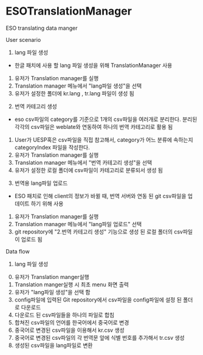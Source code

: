 # ESOTranslationManager
ESO translating data manger

User scenario
1. lang 파일 생성 
- 한글 패치에 사용 할 lang 파일 생성을 위해 TranslationManager 사용
1) 유저가 Translation manager를 실행
2) Translation manager 메뉴에서 "lang파일 생성"을 선택
3) 유저가 설정한 폴더에 kr.lang , tr.lang 파일이 생성 됨


2. 번역 카테고리 생성
- eso csv파일의 category를 기준으로 1개의 csv파일을 여러개로 분리한다. 분리된 각각의 csv파일은 weblate와 연동하여 하나의 번역 카테고리로 활용 됨
1) User가 UESP혹은 csv파일을 직접 참고해서, category가 어느 분류에 속하는지 categoryIndex 파일을 작성한다.
2) 유저가 Translation manager를 실행
3) Translation manager 메뉴에서 "번역 카테고리 생성"을 선택
4) 유저가 설정한 로컬 폴더에 csv파일이 카테고리로 분류되서 생성 됨


3. 번역용 lang파일 업로드
- ESO 패치로 인해 client의 정보가 바뀔 때, 번역 서버와 연동 된 git csv파일을 업데이트 하기 위해 사용
1) 유저가 Translation manager를 실행
2) Translation manager 메뉴에서 "lang파일 업로드" 선택
3) git repository에 "2.번역 카테고리 생성" 기능으로 생성 된 로컬 폴더의 csv파일이 업로드 됨



Data flow
1. lang 파일 생성
0) 유저가 Translation manger실행
1) Translation manger실행 시 최초 menu 화면 출력 
2) 유저가 "lang파일 생성"을 선택 함
3) config파일에 입력된 Git repository에서 csv파일을 config파일에 설정 된 폴더로 다운로드
4) 다운로드 된 csv파일들을 하나의 파일로 합침
5) 합쳐진 csv파일의 언어를 한국어에서 중국어로 변경
6) 중국어로 변경된 csv파일을 이용해서 kr.csv 생성
7) 중국어로 변경된 csv파일의 각 번역문 앞에 식별 번호를 추가해서 tr.csv 생성
8) 생성된 csv파일을 lang파일로 변환


